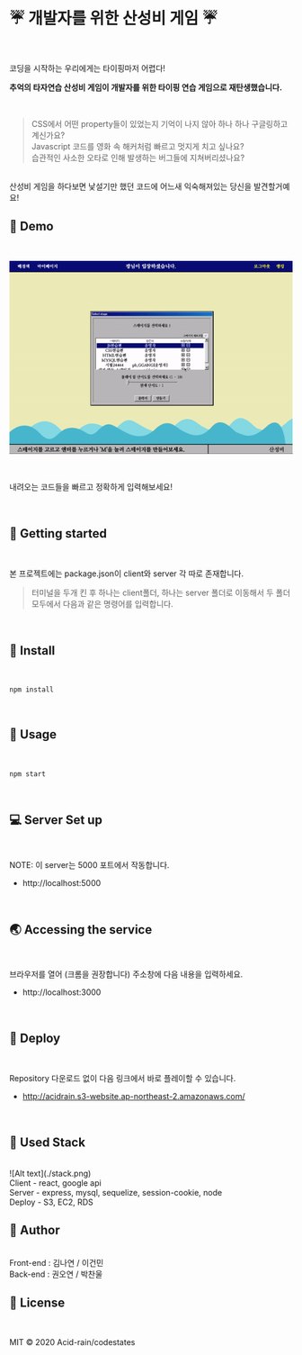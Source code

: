 # :umbrella: 개발자를 위한 산성비 게임 :umbrella:
</br>

코딩을 시작하는 우리에게는 타이핑마저 어렵다!
</br>

**추억의 타자연습 산성비 게임이 개발자를 위한 타이핑 연습 게임으로 재탄생했습니다.**

</br>

> CSS에서 어떤 property들이 있었는지 기억이 나지 않아 하나 하나 구글링하고 계신가요? </br>
> Javascript 코드를 영화 속 해커처럼 빠르고 멋지게 치고 싶나요? </br>
> 습관적인 사소한 오타로 인해 발생하는 버그들에 지쳐버리셨나요?

</br>
산성비 게임을 하다보면 낯설기만 했던 코드에 어느새 익숙해져있는 당신을 발견할거예요!

</br>

## :round_pushpin: Demo

</br>

![Alt text](./select-play.gif)

</br>

내려오는 코드들을 빠르고 정확하게 입력해보세요!

</br>

## :wave: Getting started

</br>

본 프로젝트에는 package.json이 client와 server 각 따로 존재합니다.

> 터미널을 두개 킨 후 하나는 client폴더, 하나는 server 폴더로 이동해서 두 폴더 모두에서 다음과 같은 명령어를 입력합니다.

</br>


## :wrench: Install

</br>

```
npm install
```

</br>

## :satellite: Usage 

</br>

```
npm start
```

</br>

## :computer: Server Set up

</br>

NOTE: 이 server는 5000 포트에서 작동합니다. </br>

* http://localhost:5000

</br>

## :earth_asia: Accessing the service

</br>

브라우저를 열어 (크롬을 권장합니다) 주소창에 다음 내용을 입력하세요. </br>

* http://localhost:3000

</br>

## :gem: Deploy

</br>

Repository 다운로드 없이 다음 링크에서 바로 플레이할 수 있습니다.  </br>
* http://acidrain.s3-website.ap-northeast-2.amazonaws.com/

</br>

## :notebook: Used Stack

</br>
![Alt text](./stack.png)
</br>
Client - react, google api</br>
Server - express, mysql, sequelize, session-cookie, node</br>
Deploy - S3, EC2, RDS
</br>

## :busts_in_silhouette: Author

</br>
Front-end : 김나연 / 이건민</br>
Back-end : 권오연 / 박찬울
</br>


## :pencil: License

</br>

MIT © 2020 Acid-rain/codestates

</br></br>

